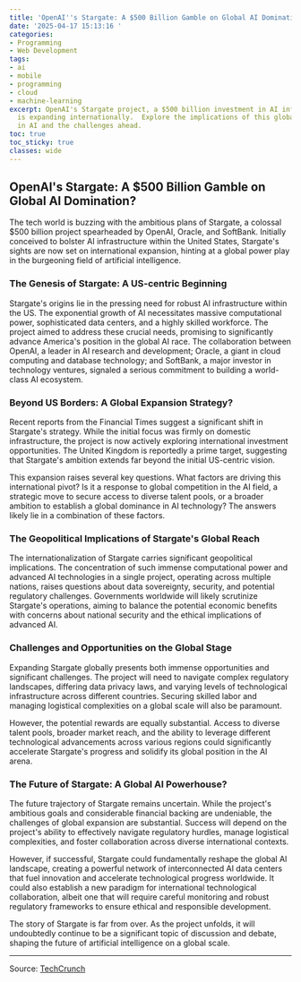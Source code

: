 ```yaml
---
title: 'OpenAI''s Stargate: A $500 Billion Gamble on Global AI Domination?'
date: '2025-04-17 15:13:16 '
categories:
- Programming
- Web Development
tags:
- ai
- mobile
- programming
- cloud
- machine-learning
excerpt: OpenAI's Stargate project, a $500 billion investment in AI infrastructure,
  is expanding internationally.  Explore the implications of this global power play
  in AI and the challenges ahead.
toc: true
toc_sticky: true
classes: wide
---
```


## OpenAI's Stargate: A $500 Billion Gamble on Global AI Domination?

The tech world is buzzing with the ambitious plans of Stargate, a colossal $500 billion project spearheaded by OpenAI, Oracle, and SoftBank. Initially conceived to bolster AI infrastructure within the United States, Stargate's sights are now set on international expansion, hinting at a global power play in the burgeoning field of artificial intelligence.

### The Genesis of Stargate: A US-centric Beginning

Stargate's origins lie in the pressing need for robust AI infrastructure within the US.  The exponential growth of AI necessitates massive computational power, sophisticated data centers, and a highly skilled workforce.  The project aimed to address these crucial needs, promising to significantly advance America's position in the global AI race.  The collaboration between OpenAI, a leader in AI research and development; Oracle, a giant in cloud computing and database technology; and SoftBank, a major investor in technology ventures, signaled a serious commitment to building a world-class AI ecosystem.

### Beyond US Borders: A Global Expansion Strategy?

Recent reports from the Financial Times suggest a significant shift in Stargate's strategy.  While the initial focus was firmly on domestic infrastructure, the project is now actively exploring international investment opportunities.  The United Kingdom is reportedly a prime target, suggesting that Stargate's ambition extends far beyond the initial US-centric vision.

This expansion raises several key questions. What factors are driving this international pivot? Is it a response to global competition in the AI field, a strategic move to secure access to diverse talent pools, or a broader ambition to establish a global dominance in AI technology?  The answers likely lie in a combination of these factors.

### The Geopolitical Implications of Stargate's Global Reach

The internationalization of Stargate carries significant geopolitical implications.  The concentration of such immense computational power and advanced AI technologies in a single project, operating across multiple nations, raises questions about data sovereignty, security, and potential regulatory challenges.  Governments worldwide will likely scrutinize Stargate's operations, aiming to balance the potential economic benefits with concerns about national security and the ethical implications of advanced AI.

###  Challenges and Opportunities on the Global Stage

Expanding Stargate globally presents both immense opportunities and significant challenges.  The project will need to navigate complex regulatory landscapes, differing data privacy laws, and varying levels of technological infrastructure across different countries.  Securing skilled labor and managing logistical complexities on a global scale will also be paramount.

However, the potential rewards are equally substantial.  Access to diverse talent pools, broader market reach, and the ability to leverage different technological advancements across various regions could significantly accelerate Stargate's progress and solidify its global position in the AI arena.

###  The Future of Stargate: A Global AI Powerhouse?

The future trajectory of Stargate remains uncertain.  While the project's ambitious goals and considerable financial backing are undeniable, the challenges of global expansion are substantial.  Success will depend on the project's ability to effectively navigate regulatory hurdles, manage logistical complexities, and foster collaboration across diverse international contexts. 

However, if successful, Stargate could fundamentally reshape the global AI landscape, creating a powerful network of interconnected AI data centers that fuel innovation and accelerate technological progress worldwide.  It could also establish a new paradigm for international technological collaboration, albeit one that will require careful monitoring and robust regulatory frameworks to ensure ethical and responsible development.

The story of Stargate is far from over.  As the project unfolds, it will undoubtedly continue to be a significant topic of discussion and debate, shaping the future of artificial intelligence on a global scale.


---

Source: [TechCrunch](https://techcrunch.com/2025/04/17/openais-stargate-project-sets-its-sights-on-international-expansion/)